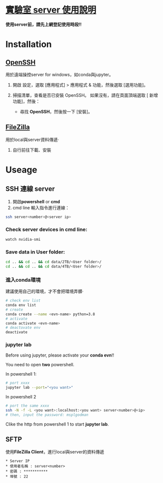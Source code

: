 # [實驗室 server 使用說明](https://docs.google.com/document/u/0/d/1U1uzZTWjYY8kLMfY31sT_A96p7fq9sE59vgymjXeTIw/mobilebasic)

**使用server前，請先上網登記使用時段!!**

# Installation

## [OpenSSH](https://learn.microsoft.com/zh-tw/windows-server/administration/openssh/openssh_install_firstuse)

用於遠端操控server for windows，如conda與jupyter。

1. 開啟 設定，選取 [應用程式] > 應用程式 & 功能，然後選取 [選用功能]。

2. 掃描清單，查看是否已安裝 OpenSSH。 如果沒有，請在頁面頂端選取 [ 新增功能]，然後：
    * 尋找 **OpenSSH**，然後按一下 [安裝]。

## [FileZilla](https://filezilla-project.org/download.php?type=server)

用於local與server資料傳遞‧

1. 自行前往下載、安裝

# Useage

## SSH 連線 server

1. 開啟**powershell** or **cmd** 
2. cmd line 輸入指令進行連線：

```bash
ssh server<number>@<server ip>
``` 

### Check server devices in cmd line:

```bash
watch nvidia-smi  
```

### Save data in User folder:

```bash
cd .. && cd .. && cd data/2TB/<User folder>/  
cd .. && cd .. && cd data/4TB/<User folder>/  
```

### 進入conda環境

建議使用自己的環境，才不會把環境弄髒‧

```bash
# check env list
conda env list
# create 
conda create --name <evn-name> python=3.8
# activate
conda activate <evn-name>
# deactovate env
deactivate
```
### jupyter lab
Before using jupyter, please activate your **conda evn**!!  

You need to open **two** powershell.

In powershell 1:

```bash 
# port xxxx 
jupyter lab --port="<you want>"  
```

In powershell 2
```bash
# port the same xxxx
ssh -N -f -L <you want>:localhost:<you want> server<number>@<ip>
# then, input the password: msplgodman
```

Clike the http from powershell 1 to start **jupyter lab**.

## SFTP

使用**FileZilla Client**，進行local與server的資料傳遞

    * Server IP
    * 使用者名稱 : server<number>
    * 密碼 : ***********
    * 埠號 : 22

